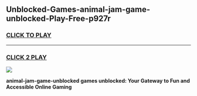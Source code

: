 
## Unblocked-Games-animal-jam-game-unblocked-Play-Free-p927r
<h3>
<a href="https://premium76.site?title=animal-jam-game-unblocked&ref=18A1">CLICK TO PLAY</a></h3>
<hr>

<h3>
<a href="https://premium76.site?title=animal-jam-game-unblocked&ref=18A1">CLICK 2 PLAY</a>
  
</h3>

<a href="https://premium76.site?title=animal-jam-game-unblocked&ref=18A1"><img src="https://clearcache.store/games.png"></a>


**animal-jam-game-unblocked games unblocked: Your Gateway to Fun and Accessible Online Gaming**
